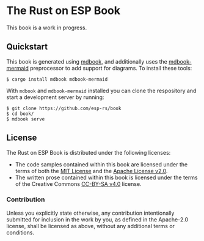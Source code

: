 # The Rust on ESP Book

This book is a work in progress.

## Quickstart

This book is generated using [mdbook], and additionally uses the [mdbook-mermaid] preprocessor to add support for diagrams. To install these tools:

```shell
$ cargo install mdbook mdbook-mermaid
```

With `mdbook` and `mdbook-mermaid` installed you can clone the respository and start a development server by running:

```shell
$ git clone https://github.com/esp-rs/book
$ cd book/
$ mdbook serve
```

[mdbook]: https://github.com/rust-lang/mdBook
[mdbook-mermaid]: https://github.com/badboy/mdbook-mermaid

## License

The Rust on ESP Book is distributed under the following licenses:

- The code samples contained within this book are licensed under the terms of
  both the [MIT License] and the [Apache License v2.0].
- The written prose contained within this book is licensed under the terms of
  the Creative Commons [CC-BY-SA v4.0] license.

[mit license]: ./LICENSE-MIT
[apache license v2.0]: ./LICENSE-APACHE
[cc-by-sa v4.0]: ./LICENSE-CC-BY-SA

### Contribution

Unless you explicitly state otherwise, any contribution intentionally submitted for inclusion in the
work by you, as defined in the Apache-2.0 license, shall be licensed as above, without any
additional terms or conditions.

